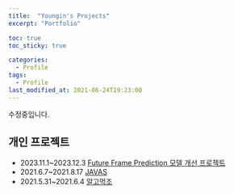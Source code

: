 ```yaml
---
title:  "Youngin's Projects"
excerpt: "Portfolio"

toc: true
toc_sticky: true

categories:
  - Profile
tags:
  - Profile
last_modified_at: 2021-08-24T19:23:00
---
```


수정중입니다.

## 개인 프로젝트
* 2023.11.1~2023.12.3 [Future Frame Prediction 모델 개선 프로젝트](/project/project-03-ffp/)
* 2021.6.7~2021.8.17 [JAVAS](/project/project-02-javas)
* 2021.5.31~2021.6.4 [알고먹조](/project/project-01-algomukjo)
